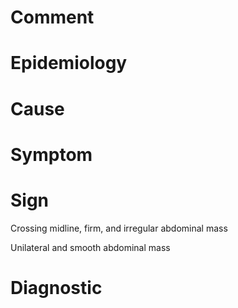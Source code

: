 # Comment

# Epidemiology

# Cause

# Symptom

# Sign

Crossing midline, firm, and irregular abdominal mass

Unilateral and smooth abdominal mass

# Diagnostic

